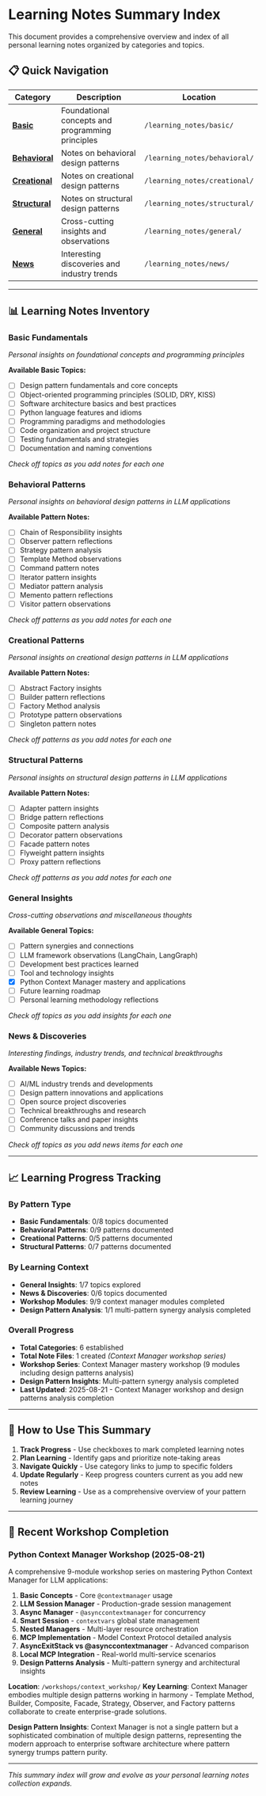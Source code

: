 # Learning Notes Summary Index

This document provides a comprehensive overview and index of all personal learning notes organized by categories and topics.

## 📋 Quick Navigation

| Category | Description | Location |
|----------|-------------|----------|
| **[Basic](./basic/)** | Foundational concepts and programming principles | `/learning_notes/basic/` |
| **[Behavioral](./behavioral/)** | Notes on behavioral design patterns | `/learning_notes/behavioral/` |
| **[Creational](./creational/)** | Notes on creational design patterns | `/learning_notes/creational/` |  
| **[Structural](./structural/)** | Notes on structural design patterns | `/learning_notes/structural/` |
| **[General](./general/)** | Cross-cutting insights and observations | `/learning_notes/general/` |
| **[News](./news/)** | Interesting discoveries and industry trends | `/learning_notes/news/` |

---

## 📊 Learning Notes Inventory

### Basic Fundamentals
*Personal insights on foundational concepts and programming principles*

**Available Basic Topics:**
- [ ] Design pattern fundamentals and core concepts
- [ ] Object-oriented programming principles (SOLID, DRY, KISS)
- [ ] Software architecture basics and best practices
- [ ] Python language features and idioms
- [ ] Programming paradigms and methodologies
- [ ] Code organization and project structure
- [ ] Testing fundamentals and strategies
- [ ] Documentation and naming conventions

*Check off topics as you add notes for each one*

### Behavioral Patterns
*Personal insights on behavioral design patterns in LLM applications*

**Available Pattern Notes:**
- [ ] Chain of Responsibility insights
- [ ] Observer pattern reflections  
- [ ] Strategy pattern analysis
- [ ] Template Method observations
- [ ] Command pattern notes
- [ ] Iterator pattern insights
- [ ] Mediator pattern analysis
- [ ] Memento pattern reflections
- [ ] Visitor pattern observations

*Check off patterns as you add notes for each one*

### Creational Patterns  
*Personal insights on creational design patterns in LLM applications*

**Available Pattern Notes:**
- [ ] Abstract Factory insights
- [ ] Builder pattern reflections
- [ ] Factory Method analysis  
- [ ] Prototype pattern observations
- [ ] Singleton pattern notes

*Check off patterns as you add notes for each one*

### Structural Patterns
*Personal insights on structural design patterns in LLM applications*

**Available Pattern Notes:**
- [ ] Adapter pattern insights
- [ ] Bridge pattern reflections
- [ ] Composite pattern analysis
- [ ] Decorator pattern observations  
- [ ] Facade pattern notes
- [ ] Flyweight pattern insights
- [ ] Proxy pattern reflections

*Check off patterns as you add notes for each one*

### General Insights
*Cross-cutting observations and miscellaneous thoughts*

**Available General Topics:**
- [ ] Pattern synergies and connections
- [ ] LLM framework observations (LangChain, LangGraph)
- [ ] Development best practices learned
- [ ] Tool and technology insights  
- [x] Python Context Manager mastery and applications
- [ ] Future learning roadmap
- [ ] Personal learning methodology reflections

*Check off topics as you add insights for each one*

### News & Discoveries
*Interesting findings, industry trends, and technical breakthroughs*

**Available News Topics:**
- [ ] AI/ML industry trends and developments
- [ ] Design pattern innovations and applications
- [ ] Open source project discoveries
- [ ] Technical breakthroughs and research
- [ ] Conference talks and paper insights
- [ ] Community discussions and trends

*Check off topics as you add news items for each one*

---

## 📈 Learning Progress Tracking

### By Pattern Type
- **Basic Fundamentals**: 0/8 topics documented
- **Behavioral Patterns**: 0/9 patterns documented
- **Creational Patterns**: 0/5 patterns documented  
- **Structural Patterns**: 0/7 patterns documented

### By Learning Context  
- **General Insights**: 1/7 topics explored
- **News & Discoveries**: 0/6 topics documented
- **Workshop Modules**: 9/9 context manager modules completed
- **Design Pattern Analysis**: 1/1 multi-pattern synergy analysis completed

### Overall Progress
- **Total Categories**: 6 established
- **Total Note Files**: 1 created *(Context Manager workshop series)*
- **Workshop Series**: Context Manager mastery workshop (9 modules including design patterns analysis)
- **Design Pattern Insights**: Multi-pattern synergy analysis completed
- **Last Updated**: 2025-08-21 - Context Manager workshop and design patterns analysis completion

---

## 🎯 How to Use This Summary

1. **Track Progress** - Use checkboxes to mark completed learning notes
2. **Plan Learning** - Identify gaps and prioritize note-taking areas  
3. **Navigate Quickly** - Use category links to jump to specific folders
4. **Update Regularly** - Keep progress counters current as you add new notes
5. **Review Learning** - Use as a comprehensive overview of your pattern learning journey

---

## 🔧 Recent Workshop Completion

### Python Context Manager Workshop (2025-08-21)
A comprehensive 9-module workshop series on mastering Python Context Manager for LLM applications:

1. **Basic Concepts** - Core `@contextmanager` usage
2. **LLM Session Manager** - Production-grade session management
3. **Async Manager** - `@asynccontextmanager` for concurrency
4. **Smart Session** - `contextvars` global state management
5. **Nested Managers** - Multi-layer resource orchestration
6. **MCP Implementation** - Model Context Protocol detailed analysis
7. **AsyncExitStack vs @asynccontextmanager** - Advanced comparison
8. **Local MCP Integration** - Real-world multi-service scenarios
9. **Design Patterns Analysis** - Multi-pattern synergy and architectural insights

**Location**: `/workshops/context_workshop/`
**Key Learning**: Context Manager embodies multiple design patterns working in harmony - Template Method, Builder, Composite, Facade, Strategy, Observer, and Factory patterns collaborate to create enterprise-grade solutions.

**Design Pattern Insights**: Context Manager is not a single pattern but a sophisticated combination of multiple design patterns, representing the modern approach to enterprise software architecture where pattern synergy trumps pattern purity.

---

*This summary index will grow and evolve as your personal learning notes collection expands.*